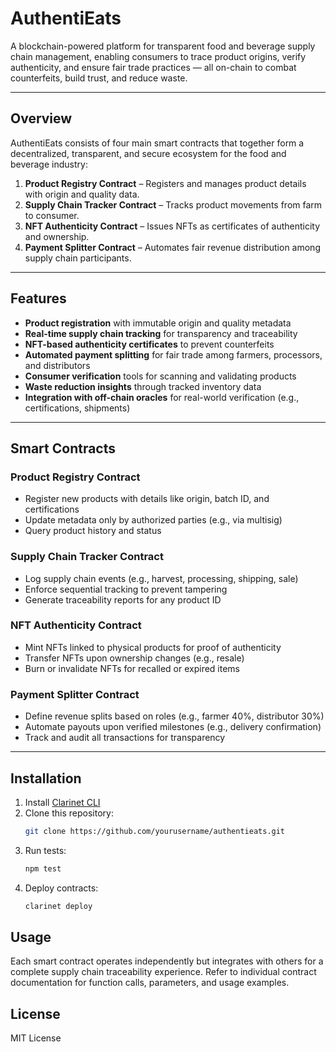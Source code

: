 # AuthentiEats

A blockchain-powered platform for transparent food and beverage supply chain management, enabling consumers to trace product origins, verify authenticity, and ensure fair trade practices — all on-chain to combat counterfeits, build trust, and reduce waste.

---

## Overview

AuthentiEats consists of four main smart contracts that together form a decentralized, transparent, and secure ecosystem for the food and beverage industry:

1. **Product Registry Contract** – Registers and manages product details with origin and quality data.
2. **Supply Chain Tracker Contract** – Tracks product movements from farm to consumer.
3. **NFT Authenticity Contract** – Issues NFTs as certificates of authenticity and ownership.
4. **Payment Splitter Contract** – Automates fair revenue distribution among supply chain participants.

---

## Features

- **Product registration** with immutable origin and quality metadata  
- **Real-time supply chain tracking** for transparency and traceability  
- **NFT-based authenticity certificates** to prevent counterfeits  
- **Automated payment splitting** for fair trade among farmers, processors, and distributors  
- **Consumer verification** tools for scanning and validating products  
- **Waste reduction insights** through tracked inventory data  
- **Integration with off-chain oracles** for real-world verification (e.g., certifications, shipments)  

---

## Smart Contracts

### Product Registry Contract
- Register new products with details like origin, batch ID, and certifications
- Update metadata only by authorized parties (e.g., via multisig)
- Query product history and status

### Supply Chain Tracker Contract
- Log supply chain events (e.g., harvest, processing, shipping, sale)
- Enforce sequential tracking to prevent tampering
- Generate traceability reports for any product ID

### NFT Authenticity Contract
- Mint NFTs linked to physical products for proof of authenticity
- Transfer NFTs upon ownership changes (e.g., resale)
- Burn or invalidate NFTs for recalled or expired items

### Payment Splitter Contract
- Define revenue splits based on roles (e.g., farmer 40%, distributor 30%)
- Automate payouts upon verified milestones (e.g., delivery confirmation)
- Track and audit all transactions for transparency

---

## Installation

1. Install [Clarinet CLI](https://docs.hiro.so/clarinet/getting-started)
2. Clone this repository:
   ```bash
   git clone https://github.com/yourusername/authentieats.git
   ```
3. Run tests:
    ```bash
    npm test
    ```
4. Deploy contracts:
    ```bash
    clarinet deploy
    ```

## Usage

Each smart contract operates independently but integrates with others for a complete supply chain traceability experience.
Refer to individual contract documentation for function calls, parameters, and usage examples.

## License

MIT License